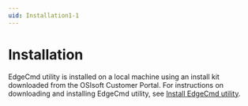 ```yaml
---
uid: Installation1-1
---
```


# Installation

EdgeCmd utility is installed on a local machine using an install kit downloaded from the OSIsoft Customer Portal. For instructions on downloading and installing EdgeCmd utility, see [Install EdgeCmd utility](xref:InstallEdgeCmdUtility1-1).
